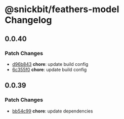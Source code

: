 # @snickbit/feathers-model Changelog

## 0.0.40

### Patch Changes

- [d96b843](https://github.com/snickbit/feathers/commit/d96b843) **chore**:  update build config
- [6c355f0](https://github.com/snickbit/feathers/commit/6c355f0) **chore**:  update build config


## 0.0.39

### Patch Changes

- [bb54c99](https://github.com/snickbit/feathers/commit/bb54c99) **chore**:  update dependencies

